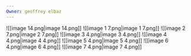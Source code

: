 ```yaml
---
Owner: geoffrey elbaz
---
```

![[image 14.png|image 14.png]]
![[image 1 7.png|image 1 7.png]]
![[image 2 7.png|image 2 7.png]]
![[image 3 4.png|image 3 4.png]]
![[image 4 4.png|image 4 4.png]]
![[image 5 4.png|image 5 4.png]]
![[image 6 4.png|image 6 4.png]]
![[image 7 4.png|image 7 4.png]]